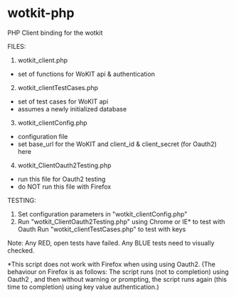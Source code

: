 wotkit-php
==========

PHP Client binding for the wotkit


FILES:

1. wotkit_client.php
  - set of functions for WoKIT api & authentication
  
2. wotkit_clientTestCases.php
  - set of test cases for WoKIT api
  - assumes a newly initialized database
  
3. wotkit_clientConfig.php
  - configuration file
  - set base_url for the WoKIT and client_id & client_secret (for Oauth2) here
  
4. wotkit_ClientOauth2Testing.php
  - run this file for Oauth2 testing 
  - do NOT run this file with Firefox
  

TESTING:

1. Set configuration parameters in "wotkit_clientConfig.php"
2. Run "wotkit_ClientOauth2Testing.php" using Chrome or IE* to test with Oauth
   Run "wotkit_clientTestCases.php" to test with keys

Note: Any RED, open tests have failed. Any BLUE tests need to visually checked.



*This script does not work with Firefox when using using Oauth2. 
(The behaviour on Firefox is as follows:
The script runs (not to completion) using Oauth2 ,
and then without warning or prompting, the script runs again (this time to completion) 
using key value authentication.)
